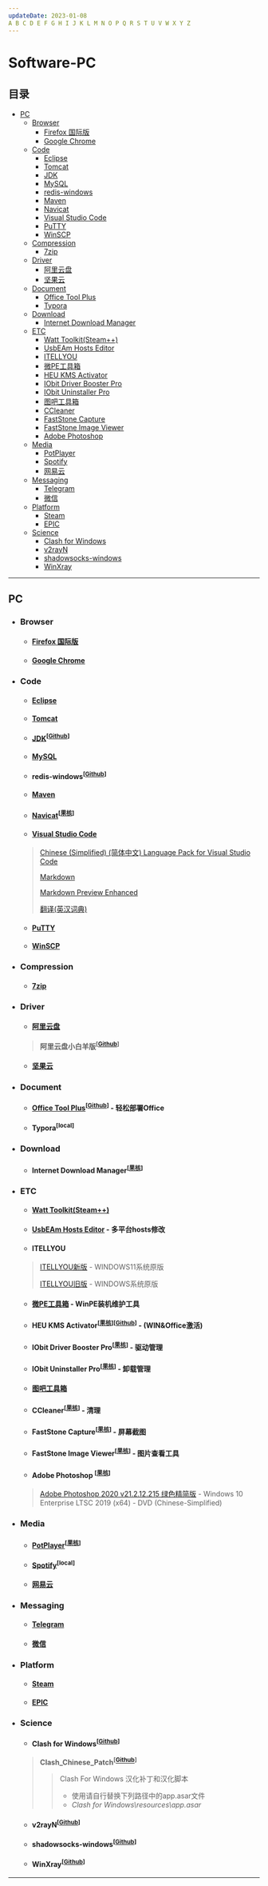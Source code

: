 ```yaml
---
updateDate: 2023-01-08
A B C D E F G H I J K L M N O P Q R S T U V W X Y Z
---
```


# Software-PC

## 目录

* [PC](#pc)
	* [Browser](#browser)
		* [Firefox 国际版](#firefox-国际版)
		* [Google Chrome](#google-chrome)
	* [Code](#code)
		* [Eclipse](#eclipse)
		* [Tomcat](#tomcat)
		* [JDK](#jdk)
		* [MySQL](#mysql)
		* [redis-windows](#redis-windows)
		* [Maven](#maven)
		* [Navicat](#navicat)
		* [Visual Studio Code](#visual-studio-code)
		* [PuTTY](#putty)
		* [WinSCP](#winscp)
	* [Compression](#compression)
		* [7zip](#7zip)
	* [Driver](#pc-driver)
		* [阿里云盘](#阿里云盘)
    	* [坚果云](#坚果云)
	* [Document](#document)
		* [Office Tool Plus](#office-tool-plus)
		* [Typora](#typora)
	* [Download](#download)
		* [Internet Download Manager](#internet-download-manager)
    * [ETC](#pc-etc)
		* [Watt Toolkit(Steam++)](#watt-toolkitsteam)
		* [UsbEAm Hosts Editor](#usbeam-hosts-editor)
		* [ITELLYOU](#itellyou)
		* [微PE工具箱](#wepe)
		* [HEU KMS Activator](#heu-kms-activator)
		* [IObit Driver Booster Pro](#iobit-driver-booster-pro)
		* [IObit Uninstaller Pro](#iobit-uninstaller-pro)
		* [图吧工具箱](#图吧工具箱)
		* [CCleaner](#ccleaner)
		* [FastStone Capture](#faststone-capture)
		* [FastStone Image Viewer](#faststone-image-viewer)
		* [Adobe Photoshop](#adobe-photoshop)
	* [Media](#media)
		* [PotPlayer](#potplayer)
		* [Spotify](#spotify)
		* [网易云](#网易云)
	* [Messaging](#messaging)
		* [Telegram](#telegram)
		* [微信](#微信)
	* [Platform](#platform)
		* [Steam](#steam)
		* [EPIC](#epic)
	* [Science](#science)
		* [Clash for Windows](#clash-for-windows)
		* [v2rayN](#v2rayn)
		* [shadowsocks-windows](#shadowsocks-windows)
		* [WinXray](#winxray)

---

##  PC

- ###  Browser

	- #### [Firefox 国际版](https://www.mozilla.org/zh-CN/firefox/)

	- #### [Google Chrome](https://www.google.cn/intl/zh-CN/chrome/)

- ### Code

	- #### [Eclipse](https://www.eclipse.org/downloads/packages/)

	- #### [Tomcat](https://tomcat.apache.org/)

	- #### [JDK](https://www.oracle.com/java/technologies/downloads/)<sup>[[Github](https://github.com/frekele/oracle-java)]</sup><a id="jdk"></a>

	- #### [MySQL](https://downloads.mysql.com/archives/community/)

	- #### redis-windows<sup>[[Github](https://github.com/ServiceStack/redis-windows)]</sup><a id="redis-windows"></a>

	- #### [Maven](https://maven.apache.org/download.cgi)

	- #### [Navicat](https://www.navicat.com.cn/products/)<sup>[[果核](https://www.ghxi.com/?s=Navicat)]</sup><a id="navicat"></a>

	- #### [Visual Studio Code](https://code.visualstudio.com/)
    > [Chinese (Simplified) (简体中文) Language Pack for Visual Studio Code
    ](https://marketplace.visualstudio.com/items?itemName=MS-CEINTL.vscode-language-pack-zh-hans)
    >
    > [Markdown](https://marketplace.visualstudio.com/items?itemName=starkwang.markdown)
    > 
    > [Markdown Preview Enhanced
    ](https://marketplace.visualstudio.com/items?itemName=shd101wyy.markdown-preview-enhanced)
    >
    > [翻译(英汉词典)
    ](https://marketplace.visualstudio.com/items?itemName=CodeInChinese.EnglishChineseDictionary)

	- #### [PuTTY](https://www.chiark.greenend.org.uk/~sgtatham/putty/)

	- #### [WinSCP ](https://winscp.net/eng/downloads.php)

- ### Compression

	- #### [7zip](https://sparanoid.com/lab/7z/)

- ### Driver

	- #### [阿里云盘](https://www.aliyundrive.com/drive)

	> **阿里云盘小白羊版<sup>[[Github](https://github.com/liupan1890/aliyunpan)]</sup>**

	- #### [坚果云](https://www.jianguoyun.com/)

- ### Document

	- #### [Office Tool Plus](https://otp.landian.vip/zh-cn/)<sup>[[Github](https://github.com/YerongAI/Office-Tool/releases/)]</sup> - 轻松部署Office<a id="office-tool-plus"></a>

	- #### Typora<sup>[local]</sup><a id="typora"></a>

- ### Download

	- #### Internet Download Manager<sup>[[果核](https://www.ghxi.com/?s=+Internet+Download+Manager)]</sup><a id="internet-download-manager"></a>

- ### ETC

	- #### [Watt Toolkit(Steam++)](https://steampp.net/)<a id="watt-toolkitsteam"></a>

	- #### [UsbEAm Hosts Editor](https://www.dogfight360.com/blog/475/) - 多平台hosts修改<a id="usbeam-hosts-editor"></a>

	- #### ITELLYOU

	> [ITELLYOU新版](https://next.itellyou.cn/) - WINDOWS11系统原版
	> 
	> [ITELLYOU旧版](https://msdn.itellyou.cn/) - WINDOWS系统原版

	- #### [微PE工具箱](https://www.wepe.com.cn/) - WinPE装机维护工具<a id="wepe"></a>

	- #### HEU KMS Activator<sup>[[果核](https://www.ghxi.com/heukmsactivator.html)]</sup><sup>[[Github](https://github.com/zbezj/HEU_KMS_Activator)]</sup> - (WIN&Office激活)<a id="heu-kms-activator"></a>

	- #### IObit Driver Booster Pro<sup>[[果核](https://www.ghxi.com/?s=IObit+Driver+Booster+Pro)]</sup> - 驱动管理<a id="iobit-driver-booster-pro"></a>

	- #### IObit Uninstaller Pro<sup>[[果核](https://www.ghxi.com/?s=IObit+Uninstaller+Pro)]</sup> - 卸载管理<a id="iobit-uninstaller-pro"></a>

	- #### [图吧工具箱](http://www.tbtool.cn/)

	- #### CCleaner<sup>[[果核](https://www.ghxi.com/?s=CCleaner)]</sup> - 清理<a id="ccleaner"></a>

	- #### FastStone Capture<sup>[[果核](https://www.ghxi.com/?s=FastStone+Capture)]</sup> - 屏幕截图<a id="faststone-capture"></a>

	- #### FastStone Image Viewer<sup>[[果核](https://www.ghxi.com/?s=FastStone+Image+Viewer)]</sup> - 图片查看工具<a id="faststone-image-viewer"></a>

	- #### Adobe Photoshop <sup>[[果核](https://www.ghxi.com/?s=Adobe+Photoshop+)]</sup> <a id="adobe-photoshop"></a>

	> [Adobe Photoshop 2020 v21.2.12.215 绿色精简版](https://www.ghxi.com/ps2020green.html) - Windows 10 Enterprise LTSC 2019 (x64) - DVD (Chinese-Simplified) 


- ### Media 

	- #### [PotPlayer](https://potplayer.daum.net/)<sup>[[果核](https://www.ghxi.com/?s=PotPlayer)]</sup><a id="potplayer"></a>

	- #### [Spotify](https://www.spotify.com/)<sup>[local]</sup><a id="spotify"></a>

	- #### [网易云](https://music.163.com/)

- ### Messaging

	- #### [Telegram](https://telegram.org/)

	- #### [微信](https://weixin.qq.com/)

- ### Platform

	- #### [Steam](https://store.steampowered.com)

	- #### [EPIC](https://www.epicgames.com/store/zh-CN/)

- ### Science

	- #### Clash for Windows<sup>[[Github](https://github.com/Fndroid/clash_for_windows_pkg/releases)]</sup><a id="clash-for-windows"></a>

    >   **Clash_Chinese_Patch<sup>[[Github](https://github.com/BoyceLig/Clash_Chinese_Patch/releases)]</sup>**
    > 
    >> Clash For Windows 汉化补丁和汉化脚本
    >>
    >> - 使用请自行替换下列路径中的app.asar文件 
    >> - *Clash for Windows\resources\app.asar*

	- #### v2rayN<sup>[[Github](https://github.com/2dust/v2rayN)]</sup><a id="v2rayn"></a>

	- #### shadowsocks-windows<sup>[[Github](https://github.com/shadowsocks/shadowsocks-windows)]</sup><a id="shadowsocks-windows"></a>

	- #### WinXray<sup>[[Github](https://github.com/TheMRLL/WinXray)]</sup><a id="winxray"></a>

---

